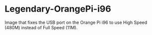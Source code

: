 # Legendary-OrangePi-i96
Image that fixes the USB port on the Orange Pi i96 to use High Speed (480M) instead of Full Speed (11M).
